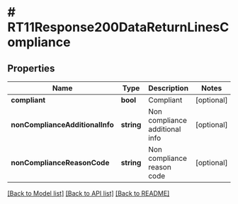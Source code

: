 # # RT11Response200DataReturnLinesCompliance

## Properties

Name | Type | Description | Notes
------------ | ------------- | ------------- | -------------
**compliant** | **bool** | Compliant | [optional]
**nonComplianceAdditionalInfo** | **string** | Non compliance additional info | [optional]
**nonComplianceReasonCode** | **string** | Non compliance reason code | [optional]

[[Back to Model list]](../../README.md#models) [[Back to API list]](../../README.md#endpoints) [[Back to README]](../../README.md)
